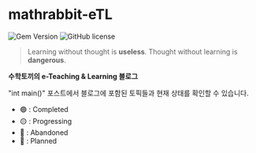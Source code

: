 # mathrabbit-eTL

![Gem Version](https://img.shields.io/gem/v/jekyll-theme-chirpy)
![GitHub license](https://img.shields.io/github/license/cotes2020/chirpy-starter.svg?color=blue)

> Learning without thought is **useless**. Thought without learning is **dangerous**.

**수학토끼의 e-Teaching & Learning 블로그**

"int main()" 포스트에서 블로그에 포함된 토픽들과 현재 상태를 확인할 수 있습니다.

- 🟢 : Completed
- 🟡 : Progressing
- 🔴 : Abandoned
- 🔵 : Planned